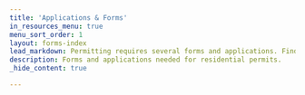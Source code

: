 ```yaml
---
title: 'Applications & Forms'
in_resources_menu: true
menu_sort_order: 1
layout: forms-index
lead_markdown: Permitting requires several forms and applications. Find the form or application you need in the list below.
description: Forms and applications needed for residential permits.
_hide_content: true

---
```

